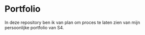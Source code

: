 # Portfolio
In deze repository ben ik van plan om proces te laten zien van mijn persoonlijke portfolio van S4. 

